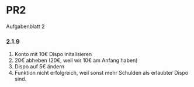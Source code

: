 # PR2

Aufgabenblatt 2

### 2.1.9

1. Konto mit 10€ Dispo initalisieren
1. 20€ abheben (20€, weil wir 10€ am Anfang haben)
1. Dispo auf 5€ ändern
1. Funktion nicht erfolgreich, weil sonst mehr Schulden als erlaubter Dispo sind.